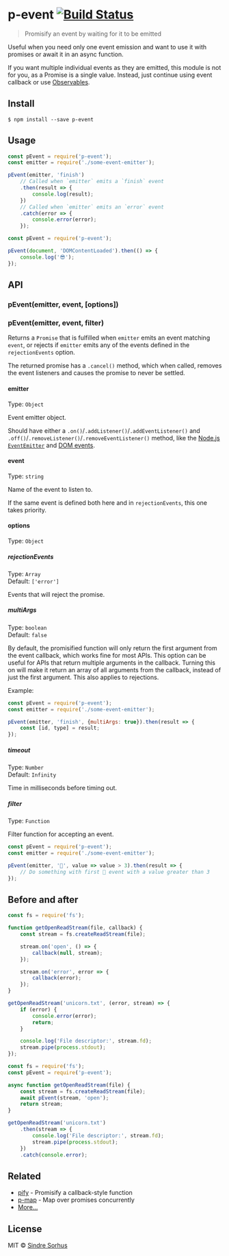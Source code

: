 # p-event [![Build Status](https://travis-ci.org/sindresorhus/p-event.svg?branch=master)](https://travis-ci.org/sindresorhus/p-event)

> Promisify an event by waiting for it to be emitted

Useful when you need only one event emission and want to use it with promises or await it in an async function.

If you want multiple individual events as they are emitted, this module is not for you, as a Promise is a single value. Instead, just continue using event callback or use [Observables](https://medium.com/@benlesh/learning-observable-by-building-observable-d5da57405d87).


## Install

```
$ npm install --save p-event
```


## Usage

```js
const pEvent = require('p-event');
const emitter = require('./some-event-emitter');

pEvent(emitter, 'finish')
	// Called when `emitter` emits a `finish` event
	.then(result => {
		console.log(result);
	})
	// Called when `emitter` emits an `error` event
	.catch(error => {
		console.error(error);
	});
```

```js
const pEvent = require('p-event');

pEvent(document, 'DOMContentLoaded').then(() => {
	console.log('😎');
});
```


## API

### pEvent(emitter, event, [options])
### pEvent(emitter, event, filter)

Returns a `Promise` that is fulfilled when `emitter` emits an event matching `event`, or rejects if `emitter` emits any of the events defined in the `rejectionEvents` option.

The returned promise has a `.cancel()` method, which when called, removes the event listeners and causes the promise to never be settled.

#### emitter

Type: `Object`

Event emitter object.

Should have either a `.on()`/`.addListener()`/`.addEventListener()` and `.off()`/`.removeListener()`/`.removeEventListener()` method, like the [Node.js `EventEmitter`](https://nodejs.org/api/events.html) and [DOM events](https://developer.mozilla.org/en-US/docs/Web/Events).

#### event

Type: `string`

Name of the event to listen to.

If the same event is defined both here and in `rejectionEvents`, this one takes priority.

#### options

Type: `Object`

##### rejectionEvents

Type: `Array`<br>
Default: `['error']`

Events that will reject the promise.

##### multiArgs

Type: `boolean`<br>
Default: `false`

By default, the promisified function will only return the first argument from the event callback, which works fine for most APIs. This option can be useful for APIs that return multiple arguments in the callback. Turning this on will make it return an array of all arguments from the callback, instead of just the first argument. This also applies to rejections.

Example:

```js
const pEvent = require('p-event');
const emitter = require('./some-event-emitter');

pEvent(emitter, 'finish', {multiArgs: true}).then(result => {
	const [id, type] = result;
});
```

##### timeout

Type: `Number`<br>
Default: `Infinity`

Time in milliseconds before timing out.


##### filter

Type: `Function`

Filter function for accepting an event.

```js
const pEvent = require('p-event');
const emitter = require('./some-event-emitter');

pEvent(emitter, '🦄', value => value > 3).then(result => {
	// Do something with first 🦄 event with a value greater than 3
});
```


## Before and after

```js
const fs = require('fs');

function getOpenReadStream(file, callback) {
	const stream = fs.createReadStream(file);

	stream.on('open', () => {
		callback(null, stream);
	});

	stream.on('error', error => {
		callback(error);
	});
}

getOpenReadStream('unicorn.txt', (error, stream) => {
	if (error) {
		console.error(error);
		return;
	}

	console.log('File descriptor:', stream.fd);
	stream.pipe(process.stdout);
});
```

```js
const fs = require('fs');
const pEvent = require('p-event');

async function getOpenReadStream(file) {
	const stream = fs.createReadStream(file);
	await pEvent(stream, 'open');
	return stream;
}

getOpenReadStream('unicorn.txt')
	.then(stream => {
		console.log('File descriptor:', stream.fd);
		stream.pipe(process.stdout);
	})
	.catch(console.error);
```


## Related

- [pify](https://github.com/sindresorhus/pify) - Promisify a callback-style function
- [p-map](https://github.com/sindresorhus/p-map) - Map over promises concurrently
- [More…](https://github.com/sindresorhus/promise-fun)


## License

MIT © [Sindre Sorhus](https://sindresorhus.com)
